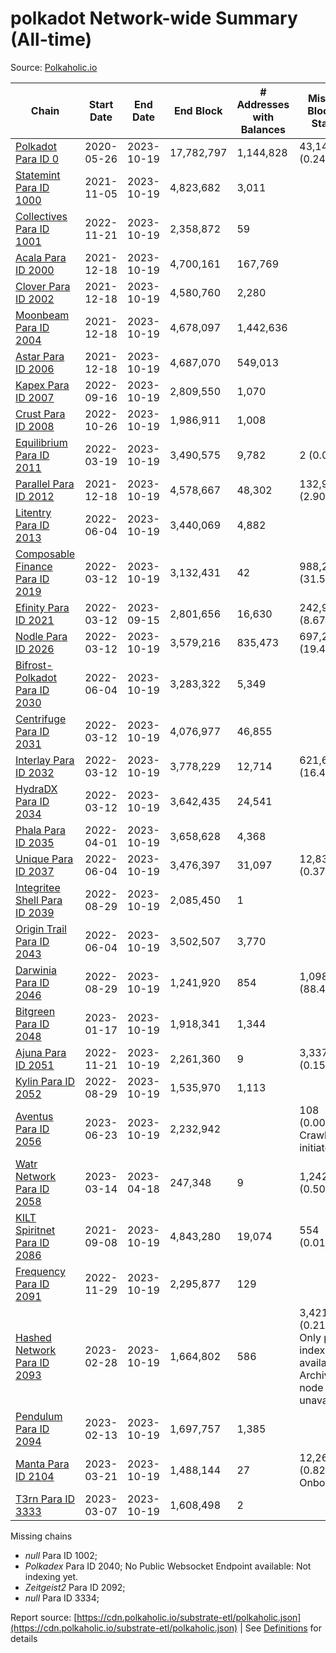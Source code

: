 # polkadot Network-wide Summary (All-time)

Source: [Polkaholic.io](https://polkaholic.io)


| Chain            | Start Date | End Date | End Block | # Addresses with Balances | Missing Blocks / Status |
| ---------------- | ---------- | ---------| --------- | ------------------------- | ----------------------- |
| [Polkadot Para ID 0](/polkadot/0-polkadot) | 2020-05-26 | 2023-10-19 | 17,782,797 |  1,144,828 | 43,143 (0.24%)  |
| [Statemint Para ID 1000](/polkadot/1000-statemint) | 2021-11-05 | 2023-10-19 | 4,823,682 |  3,011 |    |
| [Collectives Para ID 1001](/polkadot/1001-collectives) | 2022-11-21 | 2023-10-19 | 2,358,872 |  59 |    |
| [Acala Para ID 2000](/polkadot/2000-acala) | 2021-12-18 | 2023-10-19 | 4,700,161 |  167,769 |    |
| [Clover Para ID 2002](/polkadot/2002-clover) | 2021-12-18 | 2023-10-19 | 4,580,760 |  2,280 |    |
| [Moonbeam Para ID 2004](/polkadot/2004-moonbeam) | 2021-12-18 | 2023-10-19 | 4,678,097 |  1,442,636 |    |
| [Astar Para ID 2006](/polkadot/2006-astar) | 2021-12-18 | 2023-10-19 | 4,687,070 |  549,013 |    |
| [Kapex Para ID 2007](/polkadot/2007-kapex) | 2022-09-16 | 2023-10-19 | 2,809,550 |  1,070 |    |
| [Crust Para ID 2008](/polkadot/2008-crust) | 2022-10-26 | 2023-10-19 | 1,986,911 |  1,008 |    |
| [Equilibrium Para ID 2011](/polkadot/2011-equilibrium) | 2022-03-19 | 2023-10-19 | 3,490,575 |  9,782 | 2 (0.00%)  |
| [Parallel Para ID 2012](/polkadot/2012-parallel) | 2021-12-18 | 2023-10-19 | 4,578,667 |  48,302 | 132,966 (2.90%)  |
| [Litentry Para ID 2013](/polkadot/2013-litentry) | 2022-06-04 | 2023-10-19 | 3,440,069 |  4,882 |    |
| [Composable Finance Para ID 2019](/polkadot/2019-composable) | 2022-03-12 | 2023-10-19 | 3,132,431 |  42 | 988,228 (31.55%)  |
| [Efinity Para ID 2021](/polkadot/2021-efinity) | 2022-03-12 | 2023-09-15 | 2,801,656 |  16,630 | 242,949 (8.67%)  |
| [Nodle Para ID 2026](/polkadot/2026-nodle) | 2022-03-12 | 2023-10-19 | 3,579,216 |  835,473 | 697,249 (19.48%)  |
| [Bifrost-Polkadot Para ID 2030](/polkadot/2030-bifrost-dot) | 2022-06-04 | 2023-10-19 | 3,283,322 |  5,349 |    |
| [Centrifuge Para ID 2031](/polkadot/2031-centrifuge) | 2022-03-12 | 2023-10-19 | 4,076,977 |  46,855 |    |
| [Interlay Para ID 2032](/polkadot/2032-interlay) | 2022-03-12 | 2023-10-19 | 3,778,229 |  12,714 | 621,626 (16.45%)  |
| [HydraDX Para ID 2034](/polkadot/2034-hydradx) | 2022-03-12 | 2023-10-19 | 3,642,435 |  24,541 |    |
| [Phala Para ID 2035](/polkadot/2035-phala) | 2022-04-01 | 2023-10-19 | 3,658,628 |  4,368 |    |
| [Unique Para ID 2037](/polkadot/2037-unique) | 2022-06-04 | 2023-10-19 | 3,476,397 |  31,097 | 12,839 (0.37%)  |
| [Integritee Shell Para ID 2039](/polkadot/2039-integritee-shell) | 2022-08-29 | 2023-10-19 | 2,085,450 |  1 |    |
| [Origin Trail Para ID 2043](/polkadot/2043-origintrail) | 2022-06-04 | 2023-10-19 | 3,502,507 |  3,770 |    |
| [Darwinia Para ID 2046](/polkadot/2046-darwinia) | 2022-08-29 | 2023-10-19 | 1,241,920 |  854 | 1,098,047 (88.42%)  |
| [Bitgreen Para ID 2048](/polkadot/2048-bitgreen) | 2023-01-17 | 2023-10-19 | 1,918,341 |  1,344 |    |
| [Ajuna Para ID 2051](/polkadot/2051-ajuna) | 2022-11-21 | 2023-10-19 | 2,261,360 |  9 | 3,337 (0.15%)  |
| [Kylin Para ID 2052](/polkadot/2052-kylin) | 2022-08-29 | 2023-10-19 | 1,535,970 |  1,113 |    |
| [Aventus Para ID 2056](/polkadot/2056-aventus) | 2023-06-23 | 2023-10-19 | 2,232,942 |   | 108 (0.00%) Crawling initiated |
| [Watr Network Para ID 2058](/polkadot/2058-watr) | 2023-03-14 | 2023-04-18 | 247,348 |  9 | 1,242 (0.50%)  |
| [KILT Spiritnet Para ID 2086](/polkadot/2086-kilt) | 2021-09-08 | 2023-10-19 | 4,843,280 |  19,074 | 554 (0.01%)  |
| [Frequency Para ID 2091](/polkadot/2091-frequency) | 2022-11-29 | 2023-10-19 | 2,295,877 |  129 |    |
| [Hashed Network Para ID 2093](/polkadot/2093-hashed) | 2023-02-28 | 2023-10-19 | 1,664,802 |  586 | 3,421 (0.21%) Only partial index available: Archive node unavailable |
| [Pendulum Para ID 2094](/polkadot/2094-pendulum) | 2023-02-13 | 2023-10-19 | 1,697,757 |  1,385 |    |
| [Manta Para ID 2104](/polkadot/2104-manta) | 2023-03-21 | 2023-10-19 | 1,488,144 |  27 | 12,262 (0.82%) Onboarding |
| [T3rn Para ID 3333](/polkadot/3333-t3rn) | 2023-03-07 | 2023-10-19 | 1,608,498 |  2 |    |

Missing chains


* *null* Para ID 1002; 
* *Polkadex* Para ID 2040; No Public Websocket Endpoint available: Not indexing yet.
* *Zeitgeist2* Para ID 2092; 
* *null* Para ID 3334; 

Report source: [https://cdn.polkaholic.io/substrate-etl/polkaholic.json](https://cdn.polkaholic.io/substrate-etl/polkaholic.json) | See [Definitions](/DEFINITIONS.md) for details
